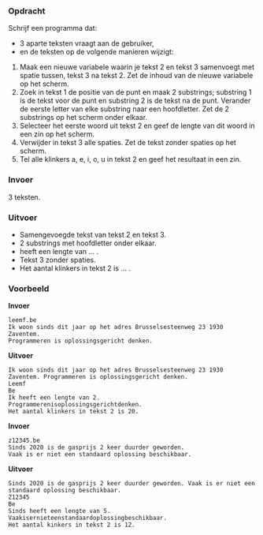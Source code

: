 ### Opdracht

Schrijf een programma dat:  
- 3 aparte teksten vraagt aan de gebruiker,  
- en de teksten op de volgende manieren wijzigt:

1. Maak een nieuwe variabele waarin je tekst 2 en tekst 3 samenvoegt met spatie tussen, tekst 3 na tekst 2. Zet de inhoud van de nieuwe variabele op het scherm.
2. Zoek in tekst 1 de positie van de punt en maak 2 substrings; substring 1 is de tekst voor de punt en substring 2 is de tekst na de punt. Verander de eerste letter van elke substring naar een hoofdletter. Zet de 2 substrings op het scherm onder elkaar.
3. Selecteer het eerste woord uit tekst 2 en geef de lengte van dit woord in een zin op het scherm.
4. Verwijder in tekst 3 alle spaties. Zet de tekst zonder spaties op het scherm.
5. Tel alle klinkers a, e, i, o, u in tekst 2 en geef het resultaat in een zin.

### Invoer

3 teksten.

### Uitvoer

* Samengevoegde tekst van tekst 2 en tekst 3.
* 2 substrings met hoofdletter onder elkaar.
* <eerste woord> heeft een lengte van ... .        
* Tekst 3 zonder spaties.
* Het aantal klinkers in tekst 2 is ... .

### Voorbeeld

**Invoer**
    
    leemf.be
    Ik woon sinds dit jaar op het adres Brusselsesteenweg 23 1930 Zaventem.
    Programmeren is oplossingsgericht denken.

**Uitvoer**

    Ik woon sinds dit jaar op het adres Brusselsesteenweg 23 1930 Zaventem. Programmeren is oplossingsgericht denken.
    Leemf
    Be
    Ik heeft een lengte van 2.
    Programmerenisoplossingsgerichtdenken.
    Het aantal klinkers in tekst 2 is 20.
   
**Invoer**
    
    z12345.be
    Sinds 2020 is de gasprijs 2 keer duurder geworden.
    Vaak is er niet een standaard oplossing beschikbaar.

**Uitvoer**

    Sinds 2020 is de gasprijs 2 keer duurder geworden. Vaak is er niet een standaard oplossing beschikbaar.
    Z12345
    Be
    Sinds heeft een lengte van 5.
    Vaakisernieteenstandaardoplossingbeschikbaar.
    Het aantal kinkers in tekst 2 is 12.

    
